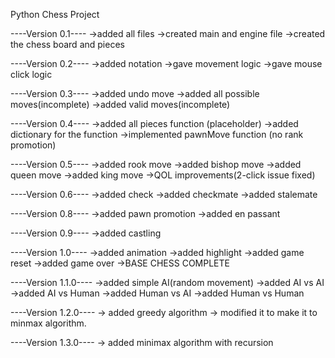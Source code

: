 Python Chess Project

----Version 0.1----
->added all files
->created main and engine file
->created the chess board and pieces

----Version 0.2----
->added notation
->gave movement logic
->gave mouse click logic

----Version 0.3----
->added undo move
->added all possible moves(incomplete)
->added valid moves(incomplete)

----Version 0.4----
->added all pieces function (placeholder)
->added dictionary for the function
->implemented pawnMove function (no rank promotion)

----Version 0.5----
->added rook move
->added bishop move
->added queen move
->added king move
->QOL improvements(2-click issue fixed)

----Version 0.6----
->added check
->added checkmate
->added stalemate

----Version 0.8----
->added pawn promotion
->added en passant

----Version 0.9----
->added castling

----Version 1.0----
->added animation
->added highlight
->added game reset
->added game over
->BASE CHESS COMPLETE

----Version 1.1.0----
->added simple AI(random movement)
->added AI vs AI
->added AI vs Human
->added Human vs AI
->added Human vs Human

----Version 1.2.0----
-> added greedy algorithm
-> modified it to make it to minmax algorithm.

----Version 1.3.0----
-> added minimax algorithm with recursion